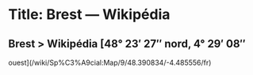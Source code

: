 # Title: Brest — Wikipédia

## Brest > Wikipédia [48° 23′ 27″ nord, 4° 29′ 08″
ouest](/wiki/Sp%C3%A9cial:Map/9/48.390834/-4.485556/fr)

